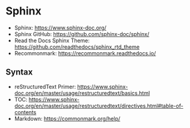 # Sphinx
- Sphinx: <https://www.sphinx-doc.org/>
- Sphinx GitHub: <https://github.com/sphinx-doc/sphinx/>
- Read the Docs Sphinx Theme: <https://github.com/readthedocs/sphinx_rtd_theme>
- Recommonmark: <https://recommonmark.readthedocs.io/>

## Syntax
- reStructuredText Primer: <https://www.sphinx-doc.org/en/master/usage/restructuredtext/basics.html>
- TOC: <https://www.sphinx-doc.org/en/master/usage/restructuredtext/directives.html#table-of-contents>
- Markdown: <https://commonmark.org/help/>
